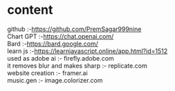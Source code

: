 # content
github	  :-https://github.com/PremSagar999nine <br>
Chart GPT :-https://chat.openai.com/ <br>
Bard      :-https://bard.google.com/ <br>
learn js  :-https://learnjavascript.online/app.html?id=1512 <br>
used as adobe ai :-   firefly.adobe.com <br>
it removes blur and makes sharp :- replicate.com <br>
website creation :- framer.ai <br>
music.gen :- image.colorizer.com <br>
